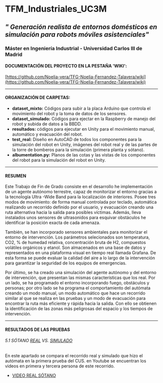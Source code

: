 # TFM_Industriales_UC3M


## _" Generación realista de entornos domésticos en simulación para robots móviles asistenciales"_

### Máster en Ingeniería Industrial - Universidad Carlos III de Madrid

#### DOCUMENTACIÓN DEL PROYECTO EN LA PESTAÑA 'WIKI':

[https://github.com/Noelia-vera/TFG-Noelia-Fernandez-Talavera/wiki](https://github.com/Noelia-vera/TFG-Noelia-Fernandez-Talavera/wiki)

</p>

***

#### ORGANIZACIÓN DE CARPETAS:

* **dataset_mixto:** Códigos para subir a la placa Arduino que controla el movimiento del robot y la toma de datos de los sensores.
* **dataset_simulado:**  Códigos para ejectar en la Raspberry de manejo del robot y subida de datos a la BBDD.
* **resultados:** códigos para ejecutar en Unity para el movimiento manual, automático y evacuación del robot.
* **test_real:** Diseño en AutoCAD de todos los componentes para la simulación del robot en Unity, imágenes del robot real y de las partes de la torre de bomberos para la simulación (primera planta y sótano).
* **albumentation.py:** Planos de las cotas y las vistas de los componentes del robot para la simulación del robot en Unity.


***


#### RESUMEN

Este Trabajo de Fin de Grado consiste en el desarrollo he implementación de un agente autónomo terrestre, capaz de monitorizar el entorno gracias a la tecnología Ultra -Wide Band para la localización de interiores. Posee tres modos de movimiento: de forma manual controlada por teclado, automática realizando un recorrido definido por el usuario, y evacuación creando una ruta alternativa hacia la salida para posibles víctimas. Además, lleva instalados unos sensores de ultrasonidos para esquivar obstáculos he identificar la posición exacta de cada amenaza. 

También, se han incorporado sensores ambientales para monitorizar el entorno de intervención. Los parámetros selecionados son temperatura, CO2, % de humedad relativa, concentración bruta de H2, compuestos volátiles orgánicos y etanol. Son almacenados en una base de datos y representados en una plataforma visual en tiempo real llamada Grafana. De esta forma se puede evaluar la calidad del aire a lo largo de la intervención para garantizar la seguridad de los equipos de emergencias.

Por último, se ha creado una simulación del agente autónomo y del entorno de intervención, que presentan las mismas características que los real. Por un lado, se ha  programado el entorno incorporando fuego, obstáculos y personas; por otro lado se ha programa el comportamiento del autómata creando un modo manual, un modo automático que hace un recorrido similar al que se realiza en las pruebas y un modo de evacuación para encontrar la ruta más eficiente y rápida hacia la salida. Con ello se obtienen la identificación de las zonas más peligrosas del espacio y los tiempos de intervención.

***

#### RESULTADOS DE LAS PRUEBAS

###### 5.1 SÓTANO [REAL](https://github.com/Noelia-vera/TFG-Noelia-Fernandez-Talavera/blob/main/Resultados/primera%20prueba%20sotano.png) VS. [SIMULADO](https://github.com/Noelia-vera/TFG-Noelia-Fernandez-Talavera/blob/main/Resultados/sotano%20recorrido.png) 

En este apartado se compara el recorrido real y simulado que hizo el autómata en la primera prueba del CUS. en Youtube se encuentran los videos en primera y tercera persona de este recorrido.

* [VIDEO REAL  SÓTANO](https://www.youtube.com/watch?v=li0AAESpnBk&list=PL6ZMLEK_eBr83WLtaCB6bIBidZlwUOiJK&index=5)
